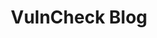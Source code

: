 ---
title: VulnCheck Blog
description: All the latest VulnCheck news, straight from the team.
url: https://vulncheck.com/blog
image:
    # url: '/assets/images/cafe.png'
    # alt: 'Cafe'
tags: ['blog', 'news']
pubDate: 2024-01-29
draft: false
---